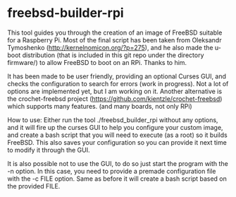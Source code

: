freebsd-builder-rpi
===================

This tool guides you through the creation of an image of FreeBSD suitable for a Raspberry Pi. Most of the final script has been taken from Oleksandr Tymoshenko (http://kernelnomicon.org/?p=275), and he also made the u-boot distribution (that is included in this git repo under the directory firmware/) to allow FreeBSD to boot on an RPi. Thanks to him.

It has been made to be user friendly, providing an optional Curses GUI, and checks the configuration to search for errors (work in progress). Not a lot of options are implemented yet, but I am working on it. Another alternative is the crochet-freebsd project (https://github.com/kientzle/crochet-freebsd) which supports many features. (and many boards, not only RPi)

How to use:
Either run the tool ./freebsd_builder_rpi without any options, and it will fire up the curses GUI to help you configure your custom image, and create a bash script that you will need to execute (as a root) so it builds FreeBSD. This also saves your configuration so you can provide it next time to modify it through the GUI.

It is also possible not to use the GUI, to do so just start the program with the -n option. In this case, you need to provide a premade configuration file with the -c FILE option. Same as before it will create a bash script based on the provided FILE.
